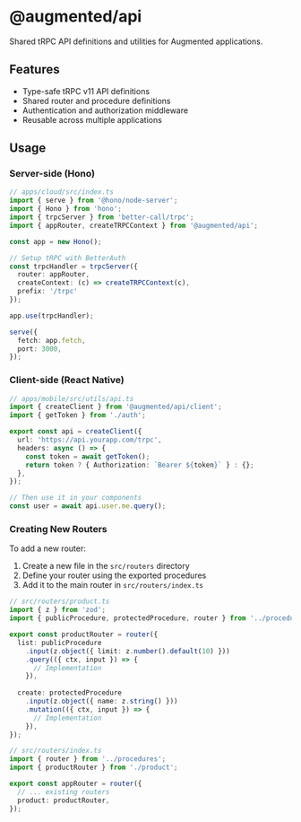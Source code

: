 # @augmented/api

Shared tRPC API definitions and utilities for Augmented applications.

## Features

- Type-safe tRPC v11 API definitions
- Shared router and procedure definitions
- Authentication and authorization middleware
- Reusable across multiple applications

## Usage

### Server-side (Hono)

```typescript
// apps/cloud/src/index.ts
import { serve } from '@hono/node-server';
import { Hono } from 'hono';
import { trpcServer } from 'better-call/trpc';
import { appRouter, createTRPCContext } from '@augmented/api';

const app = new Hono();

// Setup tRPC with BetterAuth
const trpcHandler = trpcServer({
  router: appRouter,
  createContext: (c) => createTRPCContext(c),
  prefix: '/trpc'
});

app.use(trpcHandler);

serve({
  fetch: app.fetch,
  port: 3000,
});
```

### Client-side (React Native)

```typescript
// apps/mobile/src/utils/api.ts
import { createClient } from '@augmented/api/client';
import { getToken } from './auth';

export const api = createClient({
  url: 'https://api.yourapp.com/trpc',
  headers: async () => {
    const token = await getToken();
    return token ? { Authorization: `Bearer ${token}` } : {};
  },
});

// Then use it in your components
const user = await api.user.me.query();
```

### Creating New Routers

To add a new router:

1. Create a new file in the `src/routers` directory
2. Define your router using the exported procedures
3. Add it to the main router in `src/routers/index.ts`

```typescript
// src/routers/product.ts
import { z } from 'zod';
import { publicProcedure, protectedProcedure, router } from '../procedures';

export const productRouter = router({
  list: publicProcedure
    .input(z.object({ limit: z.number().default(10) }))
    .query(({ ctx, input }) => {
      // Implementation
    }),
  
  create: protectedProcedure
    .input(z.object({ name: z.string() }))
    .mutation(({ ctx, input }) => {
      // Implementation
    }),
});

// src/routers/index.ts
import { router } from '../procedures';
import { productRouter } from './product';

export const appRouter = router({
  // ... existing routers
  product: productRouter,
});
```
